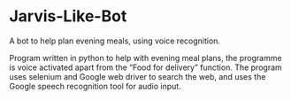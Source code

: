 # Jarvis-Like-Bot
A bot to help plan evening meals, using voice recognition. 


Program written in python to help with evening meal plans, the programme is voice activated apart from the “Food for delivery” function.
The program uses selenium and Google web driver to search the web, and uses the Google speech recognition tool for audio input. 


